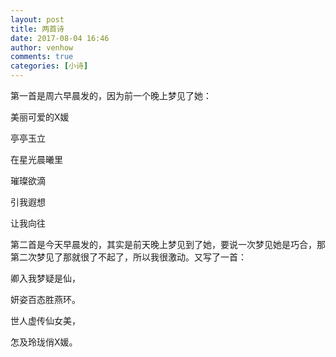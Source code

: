 ```yaml
---
layout: post
title: 两首诗
date: 2017-08-04 16:46
author: venhow
comments: true
categories: [小诗]
---
```

第一首是周六早晨发的，因为前一个晚上梦见了她：

美丽可爱的X媛

亭亭玉立

在星光晨曦里

璀璨欲滴

引我遐想

让我向往

第二首是今天早晨发的，其实是前天晚上梦见到了她，要说一次梦见她是巧合，那第二次梦见了那就很了不起了，所以我很激动。又写了一首：

卿入我梦疑是仙，

妍姿百态胜燕环。

世人虚传仙女美，

怎及玲珑俏X媛。
